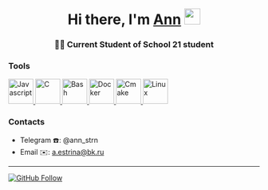 <h1 align="center">Hi there, I'm <a href="https://github.com/ann-strn" target="_blank">Ann</a>
<img src="https://github.com/blackcater/blackcater/raw/main/images/Hi.gif" height="32"/></h1>
<h3 align="center">👩‍💻 Current Student of School 21 student</h3>

### Tools
<a href="https://javascript.info/">
  <img src="https://upload.wikimedia.org/wikipedia/commons/thumb/9/99/Unofficial_JavaScript_logo_2.svg/1200px-Unofficial_JavaScript_logo_2.svg.png" alt="Javascript" width="50"/>
</a>
<a href="https://en.wikipedia.org/wiki/C_(programming_language)">
  <img src="https://i.imgur.com/zINUxVf.png" alt="C" width="50"/>
</a>
<a href="https://www.wikiwand.com/en/Bash_(Unix_shell)">
  <img src="https://upload.wikimedia.org/wikipedia/commons/thumb/4/4b/Bash_Logo_Colored.svg/1024px-Bash_Logo_Colored.svg.png" alt="Bash" height="50"/>
</a>
<a href="https://www.docker.com/">
  <img src="https://i.imgur.com/VyjCJuz.png" alt="Docker" height="50"/>
</a>
<a href="https://cmake.org/">
  <img src="https://upload.wikimedia.org/wikipedia/commons/thumb/1/13/Cmake.svg/800px-Cmake.svg.png" alt="Cmake" height="50"/>
</a>
<a href="https://en.wikipedia.org/wiki/Linux">
  <img src="https://upload.wikimedia.org/wikipedia/commons/thumb/3/35/Tux.svg/1200px-Tux.svg.png" alt="Linux" height="50"/>
</a>

### Contacts
- Telegram ☎️: @ann_strn
- Email ✉️: a.estrina@bk.ru
---
[![GitHub Follow](https://img.shields.io/github/followers/ann-strn?label=follow&logo=github&style=for-the-badge&labelColor=black)](https://github.com/ann-strn)
